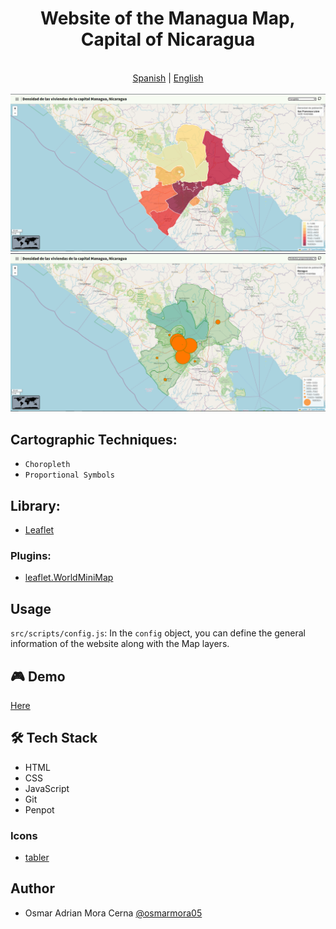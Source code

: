 <div align="center"> 
    <h1>Website of the Managua Map, Capital of Nicaragua</h1>
</div>

<div align="center">
  <br/>
  <a href="./README.es.md">Spanish</a> | <a href="./README.md">English</a>
  <br/>
</div>

<br/>

<img src="./assets/choropleth.png">
<img src="./assets/proportional-symbols.png">

## Cartographic Techniques:
- `Choropleth`
- `Proportional Symbols`

## Library:
- [Leaflet](https://leafletjs.com/)

### Plugins:
- [leaflet.WorldMiniMap](https://github.com/maneoverland/leaflet.WorldMiniMap)  

## Usage
`src/scripts/config.js`: In the `config` object, you can define the general information of the website along with the Map layers.

## 🎮 Demo
[Here](https://osmarmora05.github.io/choropleth-proportionalSymbols-leaflet-GIS/)

## 🛠️ Tech Stack
- HTML
- CSS
- JavaScript
- Git
- Penpot

### Icons
- [tabler](https://tabler.io/icons)

## Author
- Osmar Adrian Mora Cerna [@osmarmora05](https://github.com/osmarmora05)